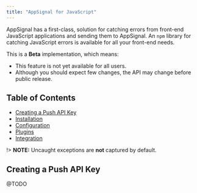 ```yaml
---
title: "AppSignal for JavaScript"
---
```


AppSignal has a first-class, solution for catching errors from front-end JavaScript applications and sending them to AppSignal. An `npm` library for catching JavaScript errors is available for all your front-end needs.

This is a __Beta__ implementation, which means:

* This feature is not yet available for all users.
* Although you should expect few changes, the API may change before public release.

## Table of Contents

- [Creating a Push API Key](#creating-a-push-api-key)
- [Installation](#installation)
- [Configuration](#configuration)
- [Plugins](#plugins)
- [Integration](#integration)

!> **NOTE:** Uncaught exceptions are **not** captured by default. 

## Creating a Push API Key

@TODO
